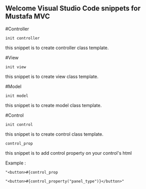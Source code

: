 ## Welcome Visual Studio Code snippets for Mustafa MVC

#Controller

`init controller`

this snippet is to create controller class template.

#View

`init view`

this snippet is to create view class template.

#Model

`init model`

this snippet is to create model class template.

#Control

`init control`

this snippet is to create control class template.

`control_prop`

this snippet is to add control property on your control's html

Example : 

```
"<button>#{control_prop

"<button>#{control_property("panel_type")}</button>"
```
